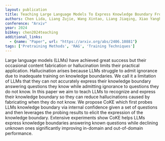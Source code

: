```yaml
---
layout: publication
title: Teaching Large Language Models To Express Knowledge Boundary From Their Own Signals
authors: Chen Lida, Liang Zujie, Wang Xintao, Liang Jiaqing, Xiao Yanghua, Wei Feng, Chen Jinglei, Hao Zhenghong, Han Bing, Wang Wei
conference: "Arxiv"
year: 2024
bibkey: chen2024teaching
additional_links:
  - {name: "Paper", url: "https://arxiv.org/abs/2406.10881"}
tags: ['Pretraining Methods', 'RAG', 'Training Techniques']
---
```

Large language models (LLMs) have achieved great success but their occasional content fabrication or hallucination limits their practical application. Hallucination arises because LLMs struggle to admit ignorance due to inadequate training on knowledge boundaries. We call it a limitation of LLMs that they can not accurately express their knowledge boundary answering questions they know while admitting ignorance to questions they do not know. In this paper we aim to teach LLMs to recognize and express their knowledge boundary so they can reduce hallucinations caused by fabricating when they do not know. We propose CoKE which first probes LLMs knowledge boundary via internal confidence given a set of questions and then leverages the probing results to elicit the expression of the knowledge boundary. Extensive experiments show CoKE helps LLMs express knowledge boundaries answering known questions while declining unknown ones significantly improving in-domain and out-of-domain performance.
